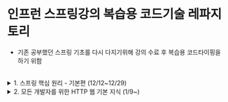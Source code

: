 # 인프런 스프링강의 복습용 코드기술 레파지토리
- 기존 공부했던 스프링 기초를 다시 다지기위해 강의 수료 후 복습용 코드타이핑을 하기 위함<br><br>

<details>
<summary>1. 스프링 핵심 원리 - 기본편 (12/12~12/29)</summary>
   
   1) 객체 지향 설계와 스프링 (12/12)
      - 스프링에 대한 기본 개념과 스프링에서의 자바 SOLID 중요성
   2) 스프링 핵심 원리 이해1 - 예제 만들기 (12/13)
      - 프로젝트 셋팅
      - 스프링을 사용하지 않은 기본자바만을 이용한 코드 구현
      - 기본 Junit 테스트 작성
   3) 스프링 핵심 원리 이해2 - 객체 지향 원리 적용 (12/15)
      - 일전 순수 자바로 구현한 코드에서 할인정책이 바뀌었다고 예를 들때 FixDiscountPolicy를 RateDiscountPolicy로 바꾸어줄 때<br>클라이언트(OrderServiceImpl)의 소스도 바꾸어주어야 하는 문제 발생. OCP, DIP 위반.<br>구현 객체를 대신 생성하고 주입해줄수 있는 방법이 필요함.
      - 위와 같은 문제로 구현 객체를 생성하고 연결하는 책임을 가진 별도의 클래스를 만듬 = AppConfig
      	- 각자의 구현체에서는 관여하지 않고 AppConfig에서 생성자 주입을 해줌
      	- 의존관계 주입 또는 의존성 주입이라 함
      - AppConfig 리팩터링
      	- 역할과 구현을 조금 더 명확하게 분리, 중복 제거
   4) 스프링 컨테이너와 스프링 빈 (12/18)
      - 스프링 컨테이너 생성시 빈 정보가 등록되고 DI가 이루어지는 과정 이해
      - 생성된 빈 테스트 (구조 이해)
      - xml으로 빈 설정
   5) 싱글톤 컨테이너 (12/21~22)
      - 싱글톤 패턴에 대한 기본 개념 및 주의점
      - 스프링 웹 애플리케이션과 싱글톤의 관계
      - @Configuration 어노테이션의 역할
      - @Configuration 바이트코드의 조작 원리
   6) 컴포넌트 스캔 (12/22~12/23)
      - @ComponentScan : @Component 애노테이션이 붙은 클래스를 스캔해서 스프링 빈으로 등록함. 일반적으로 스프링부트의 시작 정보인 @SpringBootApplication 안에 @ComponentScan가 들어있음
      - @Autowired : @Component를 사용해서 스프링 컨테이너에 빈을 저장할때 의존관계를 지정해줌
      - @ComponentScan의 스캔 기본 대상 : @Component, @Service, @Repository, @Configuration
      - 중복 빈 생성 : 자동vs자동은 실행시 오류가 발생하나, 자동vs수동은 수동이 우선권을 가지고 오버라이딩 함 (단 스프링부트를 통해 실행하면 오류가 발생함)
   7) 의존관계 자동 주입 (12/23~12/25)
      - 생성자 주입 :생성자 호출 시점에 딱 1번만 호출되는 것이 보장. 불변,필수 의존관계에 주로 사용
      - 수정자 주입 : setter로 필드 값 변경. 선택,변경 가능성이 있는 의존관계에 주로 사용
      - 필드 주입 : 필드에 바로 주입하는 방식. 코드는 간결하나 외부에서 변경이 불가능 함. DI프레임워크가 없으면 무용지물. **사용하지 말자**
      - 일반 메서드 주입 : 한번에 여러 필드 주입을 받을 수 있다. 일반적으로 잘 사용하지 않음
      - @Autowired 사용시 적용할수 있는 옵션
      - Lombok 기초 사용 개념
      - 같은 타입의 빈이 두개가 존재할때 의존성 주입 문제 확인 (이중사용의 경우 주사용 빈에 @Primy를 기본으로 사용하고, 간혹 사용하는 빈에 @Quilifier를 사용하는것이 좋음. p보다 q가 우선권)
      - 조회가 필요한 타입의 빈들을 리스트 또는 Map으로 전부 불러 활용하기
   8) 빈 생명주기 콜백 (12/26)
      - 빈 생성시 초기화 및 소멸 메서드 지정
      - @PostConstruct, @PreDestroy 활용
   9) 빈 스코프 (12/27~12/29)
      - 싱글톤타입과 프로토타입의 빈 스코프
      - 싱글톤타입,프로토타입을 같이 사용했을 때 발생하는 문제점 및 해결 방법
      - request 스코프 만들기 및 프록시모드 활용 방법  

</details>


<details>
<summary>2. 모든 개발자를 위한 HTTP 웹 기본 지식 (1/9~)</summary>
   
   1) 인터넷 네트워크 (1/9)
   2) URI와 웹 브라우저 요청 흐름(1/11)
   3) HTTP 기본(1/12)
   4) HTTP 메서드(1/24)
   5) HTTP 메서드 활용(1/25)
   6) HTTP 상태코드(1/26)
   7) HTTP 헤더 - 일반 헤더 (1/30~1/31)
   8) HTTP 헤더 - 캐시와 조건부 요청 (2/1~2/6)
</details>
